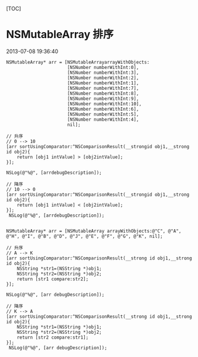 [TOC]

# NSMutableArray 排序

2013-07-08 19:36:40

	NSMutableArray* arr = [NSMutableArrayarrayWithObjects:
                           [NSNumber numberWithInt:0],
                           [NSNumber numberWithInt:3],
                           [NSNumber numberWithInt:2],
                           [NSNumber numberWithInt:1],
                           [NSNumber numberWithInt:7],
                           [NSNumber numberWithInt:8],
                           [NSNumber numberWithInt:9],
                           [NSNumber numberWithInt:10],
                           [NSNumber numberWithInt:6],
                           [NSNumber numberWithInt:5],
                           [NSNumber numberWithInt:4],
                           nil];
    
    // 升序
    // 0 --> 10
    [arr sortUsingComparator:^NSComparisonResult(__strongid obj1,__strong id obj2){
        return [obj1 intValue] > [obj2intValue];
    }];
    
    NSLog(@"%@", [arrdebugDescription]);
    
    // 降序
    // 10 --> 0
    [arr sortUsingComparator:^NSComparisonResult(__strongid obj1,__strong id obj2){
        return [obj1 intValue] < [obj2intValue];
    }];
     NSLog(@"%@", [arrdebugDescription]);


	NSMutableArray* arr = [NSMutableArray arrayWithObjects:@"C", @"A", @"H", @"I", @"B", @"D", @"J", @"E", @"F", @"G", @"K", nil];
    
    // 升序
    // A --> K
    [arr sortUsingComparator:^NSComparisonResult(__strong id obj1,__strong id obj2){
        NSString *str1=(NSString *)obj1;
        NSString *str2=(NSString *)obj2;
        return [str1 compare:str2];
    }];
    
    NSLog(@"%@", [arr debugDescription]);
    
    // 降序
    // K --> A
    [arr sortUsingComparator:^NSComparisonResult(__strong id obj1,__strong id obj2){
        NSString *str1=(NSString *)obj1;
        NSString *str2=(NSString *)obj2;
        return [str2 compare:str1];
    }];
     NSLog(@"%@", [arr debugDescription]);